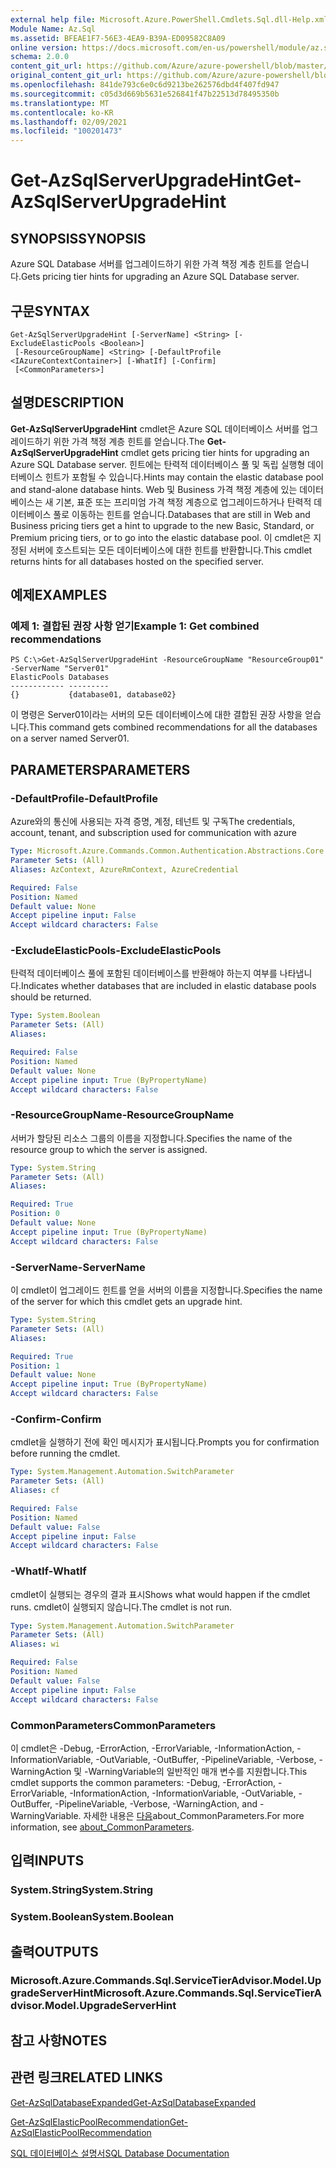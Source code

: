```yaml
---
external help file: Microsoft.Azure.PowerShell.Cmdlets.Sql.dll-Help.xml
Module Name: Az.Sql
ms.assetid: BFEAE1F7-56E3-4EA9-B39A-ED09582C8A09
online version: https://docs.microsoft.com/en-us/powershell/module/az.sql/get-azsqlserverupgradehint
schema: 2.0.0
content_git_url: https://github.com/Azure/azure-powershell/blob/master/src/Sql/Sql/help/Get-AzSqlServerUpgradeHint.md
original_content_git_url: https://github.com/Azure/azure-powershell/blob/master/src/Sql/Sql/help/Get-AzSqlServerUpgradeHint.md
ms.openlocfilehash: 841de793c6e0c6d9213be262576dbd4f407fd947
ms.sourcegitcommit: c05d3d669b5631e526841f47b22513d78495350b
ms.translationtype: MT
ms.contentlocale: ko-KR
ms.lasthandoff: 02/09/2021
ms.locfileid: "100201473"
---
```

# <span data-ttu-id="8e827-101">Get-AzSqlServerUpgradeHint</span><span class="sxs-lookup"><span data-stu-id="8e827-101">Get-AzSqlServerUpgradeHint</span></span>

## <span data-ttu-id="8e827-102">SYNOPSIS</span><span class="sxs-lookup"><span data-stu-id="8e827-102">SYNOPSIS</span></span>
<span data-ttu-id="8e827-103">Azure SQL Database 서버를 업그레이드하기 위한 가격 책정 계층 힌트를 얻습니다.</span><span class="sxs-lookup"><span data-stu-id="8e827-103">Gets pricing tier hints for upgrading an Azure SQL Database server.</span></span>

## <span data-ttu-id="8e827-104">구문</span><span class="sxs-lookup"><span data-stu-id="8e827-104">SYNTAX</span></span>

```
Get-AzSqlServerUpgradeHint [-ServerName] <String> [-ExcludeElasticPools <Boolean>]
 [-ResourceGroupName] <String> [-DefaultProfile <IAzureContextContainer>] [-WhatIf] [-Confirm]
 [<CommonParameters>]
```

## <span data-ttu-id="8e827-105">설명</span><span class="sxs-lookup"><span data-stu-id="8e827-105">DESCRIPTION</span></span>
<span data-ttu-id="8e827-106">**Get-AzSqlServerUpgradeHint** cmdlet은 Azure SQL 데이터베이스 서버를 업그레이드하기 위한 가격 책정 계층 힌트를 얻습니다.</span><span class="sxs-lookup"><span data-stu-id="8e827-106">The **Get-AzSqlServerUpgradeHint** cmdlet gets pricing tier hints for upgrading an Azure SQL Database server.</span></span>
<span data-ttu-id="8e827-107">힌트에는 탄력적 데이터베이스 풀 및 독립 실행형 데이터베이스 힌트가 포함될 수 있습니다.</span><span class="sxs-lookup"><span data-stu-id="8e827-107">Hints may contain the elastic database pool and stand-alone database hints.</span></span>
<span data-ttu-id="8e827-108">Web 및 Business 가격 책정 계층에 있는 데이터베이스는 새 기본, 표준 또는 프리미엄 가격 책정 계층으로 업그레이드하거나 탄력적 데이터베이스 풀로 이동하는 힌트를 얻습니다.</span><span class="sxs-lookup"><span data-stu-id="8e827-108">Databases that are still in Web and Business pricing tiers get a hint to upgrade to the new Basic, Standard, or Premium pricing tiers, or to go into the elastic database pool.</span></span>
<span data-ttu-id="8e827-109">이 cmdlet은 지정된 서버에 호스트되는 모든 데이터베이스에 대한 힌트를 반환합니다.</span><span class="sxs-lookup"><span data-stu-id="8e827-109">This cmdlet returns hints for all databases hosted on the specified server.</span></span>

## <span data-ttu-id="8e827-110">예제</span><span class="sxs-lookup"><span data-stu-id="8e827-110">EXAMPLES</span></span>

### <span data-ttu-id="8e827-111">예제 1: 결합된 권장 사항 얻기</span><span class="sxs-lookup"><span data-stu-id="8e827-111">Example 1: Get combined recommendations</span></span>
```
PS C:\>Get-AzSqlServerUpgradeHint -ResourceGroupName "ResourceGroup01" -ServerName "Server01"
ElasticPools Databases           
------------ ---------           
{}           {database01, database02}
```

<span data-ttu-id="8e827-112">이 명령은 Server01이라는 서버의 모든 데이터베이스에 대한 결합된 권장 사항을 얻습니다.</span><span class="sxs-lookup"><span data-stu-id="8e827-112">This command gets combined recommendations for all the databases on a server named Server01.</span></span>

## <span data-ttu-id="8e827-113">PARAMETERS</span><span class="sxs-lookup"><span data-stu-id="8e827-113">PARAMETERS</span></span>

### <span data-ttu-id="8e827-114">-DefaultProfile</span><span class="sxs-lookup"><span data-stu-id="8e827-114">-DefaultProfile</span></span>
<span data-ttu-id="8e827-115">Azure와의 통신에 사용되는 자격 증명, 계정, 테넌트 및 구독</span><span class="sxs-lookup"><span data-stu-id="8e827-115">The credentials, account, tenant, and subscription used for communication with azure</span></span>

```yaml
Type: Microsoft.Azure.Commands.Common.Authentication.Abstractions.Core.IAzureContextContainer
Parameter Sets: (All)
Aliases: AzContext, AzureRmContext, AzureCredential

Required: False
Position: Named
Default value: None
Accept pipeline input: False
Accept wildcard characters: False
```

### <span data-ttu-id="8e827-116">-ExcludeElasticPools</span><span class="sxs-lookup"><span data-stu-id="8e827-116">-ExcludeElasticPools</span></span>
<span data-ttu-id="8e827-117">탄력적 데이터베이스 풀에 포함된 데이터베이스를 반환해야 하는지 여부를 나타냅니다.</span><span class="sxs-lookup"><span data-stu-id="8e827-117">Indicates whether databases that are included in elastic database pools should be returned.</span></span>

```yaml
Type: System.Boolean
Parameter Sets: (All)
Aliases:

Required: False
Position: Named
Default value: None
Accept pipeline input: True (ByPropertyName)
Accept wildcard characters: False
```

### <span data-ttu-id="8e827-118">-ResourceGroupName</span><span class="sxs-lookup"><span data-stu-id="8e827-118">-ResourceGroupName</span></span>
<span data-ttu-id="8e827-119">서버가 할당된 리소스 그룹의 이름을 지정합니다.</span><span class="sxs-lookup"><span data-stu-id="8e827-119">Specifies the name of the resource group to which the server is assigned.</span></span>

```yaml
Type: System.String
Parameter Sets: (All)
Aliases:

Required: True
Position: 0
Default value: None
Accept pipeline input: True (ByPropertyName)
Accept wildcard characters: False
```

### <span data-ttu-id="8e827-120">-ServerName</span><span class="sxs-lookup"><span data-stu-id="8e827-120">-ServerName</span></span>
<span data-ttu-id="8e827-121">이 cmdlet이 업그레이드 힌트를 얻을 서버의 이름을 지정합니다.</span><span class="sxs-lookup"><span data-stu-id="8e827-121">Specifies the name of the server for which this cmdlet gets an upgrade hint.</span></span>

```yaml
Type: System.String
Parameter Sets: (All)
Aliases:

Required: True
Position: 1
Default value: None
Accept pipeline input: True (ByPropertyName)
Accept wildcard characters: False
```

### <span data-ttu-id="8e827-122">-Confirm</span><span class="sxs-lookup"><span data-stu-id="8e827-122">-Confirm</span></span>
<span data-ttu-id="8e827-123">cmdlet을 실행하기 전에 확인 메시지가 표시됩니다.</span><span class="sxs-lookup"><span data-stu-id="8e827-123">Prompts you for confirmation before running the cmdlet.</span></span>

```yaml
Type: System.Management.Automation.SwitchParameter
Parameter Sets: (All)
Aliases: cf

Required: False
Position: Named
Default value: False
Accept pipeline input: False
Accept wildcard characters: False
```

### <span data-ttu-id="8e827-124">-WhatIf</span><span class="sxs-lookup"><span data-stu-id="8e827-124">-WhatIf</span></span>
<span data-ttu-id="8e827-125">cmdlet이 실행되는 경우의 결과 표시</span><span class="sxs-lookup"><span data-stu-id="8e827-125">Shows what would happen if the cmdlet runs.</span></span>
<span data-ttu-id="8e827-126">cmdlet이 실행되지 않습니다.</span><span class="sxs-lookup"><span data-stu-id="8e827-126">The cmdlet is not run.</span></span>

```yaml
Type: System.Management.Automation.SwitchParameter
Parameter Sets: (All)
Aliases: wi

Required: False
Position: Named
Default value: False
Accept pipeline input: False
Accept wildcard characters: False
```

### <span data-ttu-id="8e827-127">CommonParameters</span><span class="sxs-lookup"><span data-stu-id="8e827-127">CommonParameters</span></span>
<span data-ttu-id="8e827-128">이 cmdlet은 -Debug, -ErrorAction, -ErrorVariable, -InformationAction, -InformationVariable, -OutVariable, -OutBuffer, -PipelineVariable, -Verbose, -WarningAction 및 -WarningVariable의 일반적인 매개 변수를 지원합니다.</span><span class="sxs-lookup"><span data-stu-id="8e827-128">This cmdlet supports the common parameters: -Debug, -ErrorAction, -ErrorVariable, -InformationAction, -InformationVariable, -OutVariable, -OutBuffer, -PipelineVariable, -Verbose, -WarningAction, and -WarningVariable.</span></span> <span data-ttu-id="8e827-129">자세한 내용은 [다음](http://go.microsoft.com/fwlink/?LinkID=113216)about_CommonParameters.</span><span class="sxs-lookup"><span data-stu-id="8e827-129">For more information, see [about_CommonParameters](http://go.microsoft.com/fwlink/?LinkID=113216).</span></span>

## <span data-ttu-id="8e827-130">입력</span><span class="sxs-lookup"><span data-stu-id="8e827-130">INPUTS</span></span>

### <span data-ttu-id="8e827-131">System.String</span><span class="sxs-lookup"><span data-stu-id="8e827-131">System.String</span></span>

### <span data-ttu-id="8e827-132">System.Boolean</span><span class="sxs-lookup"><span data-stu-id="8e827-132">System.Boolean</span></span>

## <span data-ttu-id="8e827-133">출력</span><span class="sxs-lookup"><span data-stu-id="8e827-133">OUTPUTS</span></span>

### <span data-ttu-id="8e827-134">Microsoft.Azure.Commands.Sql.ServiceTierAdvisor.Model.UpgradeServerHint</span><span class="sxs-lookup"><span data-stu-id="8e827-134">Microsoft.Azure.Commands.Sql.ServiceTierAdvisor.Model.UpgradeServerHint</span></span>

## <span data-ttu-id="8e827-135">참고 사항</span><span class="sxs-lookup"><span data-stu-id="8e827-135">NOTES</span></span>

## <span data-ttu-id="8e827-136">관련 링크</span><span class="sxs-lookup"><span data-stu-id="8e827-136">RELATED LINKS</span></span>

[<span data-ttu-id="8e827-137">Get-AzSqlDatabaseExpanded</span><span class="sxs-lookup"><span data-stu-id="8e827-137">Get-AzSqlDatabaseExpanded</span></span>](./Get-AzSqlDatabaseExpanded.md)

[<span data-ttu-id="8e827-138">Get-AzSqlElasticPoolRecommendation</span><span class="sxs-lookup"><span data-stu-id="8e827-138">Get-AzSqlElasticPoolRecommendation</span></span>](./Get-AzSqlElasticPoolRecommendation.md)

[<span data-ttu-id="8e827-139">SQL 데이터베이스 설명서</span><span class="sxs-lookup"><span data-stu-id="8e827-139">SQL Database Documentation</span></span>](https://docs.microsoft.com/azure/sql-database/)


